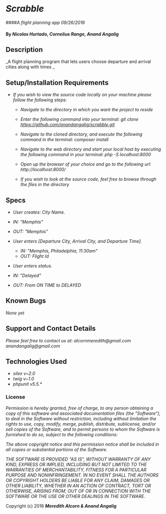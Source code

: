 # _Scrabble_

####_A flight planning app  09/26/2016_

#### By _**Nicolas Hurtado, Cornelius Range, Anand Angalig**_


## Description

_A flight planning program that lets users choose departure and arrival cities along with times _


## Setup/Installation Requirements

* _If you wish to view the source code locally on your machine please follow the following steps:_

    * _Navigate to the directory in which you want the project to reside_

    * _Enter the following command into your terminal:_
        _git clone https://github.com/anandangalig/scrabble.git_

    * _Navigate to the cloned directory, and execute the following command in the terminal:_
          _composer install_

    * _Navigate to the web directory and start your local host by executing the following command in your terminal:_
          _php -S localhost:8000_

    * _Open up the browser of your choice and go to the following url:_
          _http://localhost:8000/_

    * _If you wish to look at the source code, feel free to browse through the files in the directory_


## Specs

* _User creates: City Name._
 * _IN:  "Memphis"_
 * _OUT: "Memphis"_

* _User enters [Departure City, Arrival City, and Departure Time]._
  * _IN:  "Memphis, Philadelphia, 11:30am"_
  * _OUT: Flight Id_

* _User enters status._
 * _IN: "Delayed"_
 * _OUT: From ON TIME to DELAYED_



## Known Bugs

_None yet_


## Support and Contact Details

_Please feel free to contact us at:_
    _alcornmeredith@gmail.com_
    _anandangalig@gmail.com_

## Technologies Used

* _silex v~2.0_
* _twig v~1.0_
* _phpunit v5.5.*_



### License
_Permission is hereby granted, free of charge, to any person obtaining a copy of this software and associated documentation files (the "Software"), to deal in the Software without restriction, including without limitation the rights to use, copy, modify, merge, publish, distribute, sublicense, and/or sell copies of the Software, and to permit persons to whom the Software is furnished to do so, subject to the following conditions:_

_The above copyright notice and this permission notice shall be included in all copies or substantial portions of the Software._

_THE SOFTWARE IS PROVIDED "AS IS", WITHOUT WARRANTY OF ANY KIND, EXPRESS OR IMPLIED, INCLUDING BUT NOT LIMITED TO THE WARRANTIES OF MERCHANTABILITY, FITNESS FOR A PARTICULAR PURPOSE AND NONINFRINGEMENT. IN NO EVENT SHALL THE AUTHORS OR COPYRIGHT HOLDERS BE LIABLE FOR ANY CLAIM, DAMAGES OR OTHER LIABILITY, WHETHER IN AN ACTION OF CONTRACT, TORT OR OTHERWISE, ARISING FROM, OUT OF OR IN CONNECTION WITH THE SOFTWARE OR THE USE OR OTHER DEALINGS IN THE SOFTWARE._

Copyright (c) 2016 **_Meredith Alcorn & Anand Angalig_**

